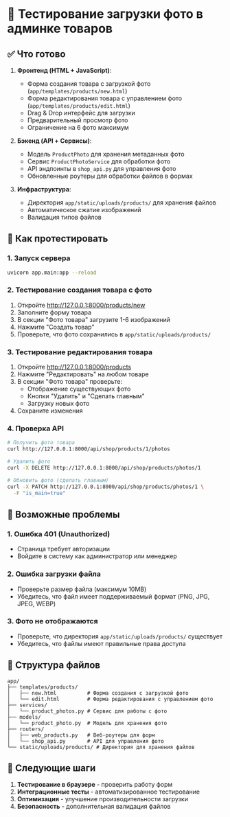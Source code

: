 # 📸 Тестирование загрузки фото в админке товаров

## ✅ Что готово

1. **Фронтенд (HTML + JavaScript)**:
   - Форма создания товара с загрузкой фото (`app/templates/products/new.html`)
   - Форма редактирования товара с управлением фото (`app/templates/products/edit.html`)
   - Drag & Drop интерфейс для загрузки
   - Предварительный просмотр фото
   - Ограничение на 6 фото максимум

2. **Бэкенд (API + Сервисы)**:
   - Модель `ProductPhoto` для хранения метаданных фото
   - Сервис `ProductPhotoService` для обработки фото
   - API эндпоинты в `shop_api.py` для управления фото
   - Обновленные роутеры для обработки файлов в формах

3. **Инфраструктура**:
   - Директория `app/static/uploads/products/` для хранения файлов
   - Автоматическое сжатие изображений
   - Валидация типов файлов

## 🧪 Как протестировать

### 1. Запуск сервера
```bash
uvicorn app.main:app --reload
```

### 2. Тестирование создания товара с фото
1. Откройте http://127.0.0.1:8000/products/new
2. Заполните форму товара
3. В секции "Фото товара" загрузите 1-6 изображений
4. Нажмите "Создать товар"
5. Проверьте, что фото сохранились в `app/static/uploads/products/`

### 3. Тестирование редактирования товара
1. Откройте http://127.0.0.1:8000/products
2. Нажмите "Редактировать" на любом товаре
3. В секции "Фото товара" проверьте:
   - Отображение существующих фото
   - Кнопки "Удалить" и "Сделать главным"
   - Загрузку новых фото
4. Сохраните изменения

### 4. Проверка API
```bash
# Получить фото товара
curl http://127.0.0.1:8000/api/shop/products/1/photos

# Удалить фото
curl -X DELETE http://127.0.0.1:8000/api/shop/products/photos/1

# Обновить фото (сделать главным)
curl -X PATCH http://127.0.0.1:8000/api/shop/products/photos/1 \
  -F "is_main=true"
```

## 🔧 Возможные проблемы

### 1. Ошибка 401 (Unauthorized)
- Страница требует авторизации
- Войдите в систему как администратор или менеджер

### 2. Ошибка загрузки файла
- Проверьте размер файла (максимум 10MB)
- Убедитесь, что файл имеет поддерживаемый формат (PNG, JPG, JPEG, WEBP)

### 3. Фото не отображаются
- Проверьте, что директория `app/static/uploads/products/` существует
- Убедитесь, что файлы имеют правильные права доступа

## 📁 Структура файлов

```
app/
├── templates/products/
│   ├── new.html          # Форма создания с загрузкой фото
│   └── edit.html         # Форма редактирования с управлением фото
├── services/
│   └── product_photos.py # Сервис для работы с фото
├── models/
│   └── product_photo.py  # Модель для хранения фото
├── routers/
│   ├── web_products.py   # Веб-роутеры для форм
│   └── shop_api.py       # API для управления фото
└── static/uploads/products/ # Директория для хранения файлов
```

## 🎯 Следующие шаги

1. **Тестирование в браузере** - проверить работу форм
2. **Интеграционные тесты** - автоматизированное тестирование
3. **Оптимизация** - улучшение производительности загрузки
4. **Безопасность** - дополнительная валидация файлов

